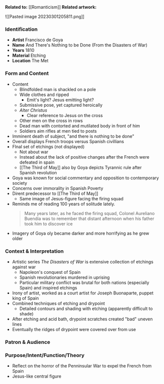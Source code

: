 **Related to:** [[Romanticism]]
**Related artwork:** 

![[Pasted image 20230301205811.png]]

### Identification
- **Artist** Francisco de Goya
- **Name** And There's Nothing to be Done (From the Disasters of War)
- **Years** 1810
- **Material** Etching
- **Location** The Met

### Form and Content
- Content
	- Blindfolded man is shackled on a pole
	- Wide clothes and ripped
		- Emit's light? Jesus emitting light?
	- Submissive pose, yet captured heroically
	- *Alter Christus*
		- Clear reference to Jesus on the cross
	- Other men on the cross in rows
	- Dead man with contorted and mutilated body in front of him
	- Soldiers aim rifles at men tied to posts
- Imminent death of subject, "and there is nothing to be done"
- Overall displays French troops versus Spanish civillians
- FInal set of etchings (not displayed)
	- Not about war
	- Instead about the lack of positive changes after the French were defeated in spain
	- [[The Third of May]] also by Goya depicts Tyrannic rule after Spanish revolution
- Goya was known for social commentary and opposition to contemporary society
- Concerns over immorality in Spanish Poverty
- Dirent predecessor to [[The Third of May]]
	- Same image of Jesus-figure facing the firing squad
- Reminds me of reading 100 years of solitude lately. 
	>Many years later, as he faced the firing squad, Colonel Aureliano Buendía was to remember that distant afternoon when his father took him to discover ice
- Imagery of Goya oly became darker and more horrifying as he grew older

### Context & Interpretation
- Artistic series *The Disasters of War* is extensive collection of etchings against war
	- Napoleon's conquest of Spain
	- Spanish revolutionaries murdered in uprising
	- Particular military conflict was brutal for both nations (especially Spain) and inspired etchings
- Irony of artist, worked as a court artist for Joseph Buonaparte, puppet king of Spain
- Combined techniques of etching and drypoint
	- Detailed contours and shading with etching (apparently difficult to shade)
- After etching and acid bath, drypoint scratches created "bad" uneven lines
- Eventually the ridges of drypoint were covered over from use

### Patron & Audience


### Purpose/Intent/Function/Theory
- Reflect on the horror of the Penninsular War to expel the French from Spain
- Jesus-like central figure